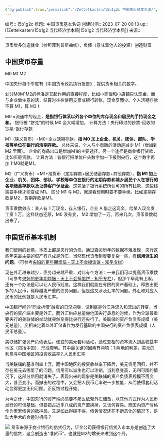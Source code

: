 ```yaml
---
{"dg-publish":true,"permalink":"/Zettelkasten/15b1g2c 中国货币基本名词/","dgPassFrontmatter":true}
---
```


编号:: 15b1g2c
标题:: 中国货币基本名词
创建时间:: 2023-07-20 00:13
up:: [[Zettelkasten/15b1g2 当代经济学本质\|15b1g2 当代经济学本质]]
来源:: 

---

货币增多创造就业（参照菲利普斯曲线），负债（意味着他人的投资）创造财富

## 中国货币存量

M0 M1 M2

中国央行每个季度有《中国货币政策执行报告》, 提供货币相关的数字。

划分M0M1M2的标准是其起作用的直接程度，比如小商贩和小店铺只认现金，而与企业做生意的话，结算时往往使用支票或银行转账，现金反而少。个人活期存款不算 M1，算 M2！

M0 =流通中的现金，**是指银行体系以外各个单位的库存现金和居民的手持现金之和。** 银行被 “挤兑”的时候 M0 会大幅增加。 计算方法：央行印过的钞票-回收的钞票-银行存款

M1（狭义货币）=M0+企业活期存款。**指 M0 加上企业、机关、团体、部队、学校等单位在银行的活期存款。** 总体来说，个人与小商贩的活动是减少 M1（增加到 M2 里面）。 企业的商品出口是增加M1的主要途径。另一个途径是商业银行贷款，比如买房贷款。 计算方法：各银行把单位户头数字加一下报到央行，这个数字再加上M0就是M1。

M2（广义货币）=M1+准货币（定期存款+居民储蓄存款+其他存款），**指 M1 加上企业、机关、团体、部队、学校等单位在银行的定期存款和城乡居民个人在银行的各项储蓄存款以及证券客户保证金**。这包括了银行系统所认可的所有钱款，这些钱需要手续才能变成 M1。 区分 M1 与 M2，就是看想用时要不要手续。比如定期存款是M2，货期存款是M1。

货币乘数效应：某人有 1 万现金，存入银行，企业 A 借走这现金，给某人现金发工资 1 万。这样状态还原，M0 没有变， M2 增加了一万。再来几次，货币乘数就出来了。

## 中国货币基本机制
我们使用的钞票，本质上都是央行的负债。通过查阅历年的数据不难发现，央行这些年来最主要的资产有八成是外汇。当然现代货币制度要复杂一些，有**信用派生的问题**。（可参考[央妈的更年期烦恼 - 天上不会掉馅饼 - 知乎专栏](https://zhuanlan.zhihu.com/p/20296176)）

现在外汇越来越少，债务越来越严重，对此有个方法：一来我们可以提高货币乘数（可参考[央妈的更年期烦恼 - 天上不会掉馅饼 - 知乎专栏](https://zhuanlan.zhihu.com/p/20296176)），但那个毕竟有上限，还有一个办法是可以让人民币贬值，这样我们就能在有限的资产基础上，释放出更多的人民币，稀释越发严重的债务问题。但是这又涉及汇率的问题。外汇和对应人民币的比例就是人民币汇率。

中国银行间的“同业拆借”融资的日渐凋零，说到底是外汇净流入和流出的转变。当央行的资产端主要是外汇，而外汇供应总量仰他国央行鼻息的时候，作为全球最重要央行的美联储的举动就突然变得比央行还央行了。美联储的资产负债表规模（美元总量），变相决定着以外汇储备作为发行基础的中国央行的资产负债表规模（人民币总量）。

美联储扩张资产负债表后，便宜的美元套利活动，通过变相的资本流入到高收益率地区（包括中国），形成套利。其中最关键的因素有两项：1.两地的利差，美元的利息与中国地区的投资收益率2.人民币汇率

当美联储的基准利率上浮，而中国地区的投资收益率下降后，美元信用回归，并不存在美元去哪里了的问题。信用可以派生也可以注销，当利息变高，无利可图的情况下，这部分信用就消失了。表现出来的现象是美联储的资产负债表规模不再变大，甚至变小。而撤出的过程中，又会把人民币汇率进一步拉低，从而使得套利活动变得更加无利可图。正反馈过程开始。

为今之计，中国央行的资产端必须要不那么依赖外汇储备，以其他方式作为人民币发行的可信基础。但要把占近乎八成的资产置换掉，又谈何容易。而国内资产价格作为累累债务的抵押品，又是如此得碰不得，债务情况还在不断恶化的情况下，是动大手术的合适时机吗？

![](https://secure2.wostatic.cn/static/noQFcvyZi6PFVdzk7qA1C4/image.png?auth_key=1648048376-skqrrqUZCRkgqPUNPVEdh-0-cc8a89ce51af07563456223e6a3a2a9f)
货币来源于商业银行的信贷行为，证金公司获得银行信贷入市本身是创造了大量的信贷，这会创造出“准货币”，也就是M2的增长来进到这个局。
